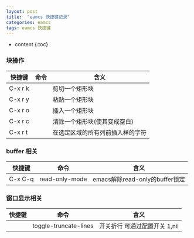 ```yaml
---
layout: post
title:  "eamcs 快捷键记录"
categories: eamcs 
tags: eamcs 快捷键
---
```


* content
{:toc}

### 块操作
| 快捷键 | 命令 | 含义  |
| ------------ | ------------ | ------------ |
|C-x r k ||剪切一个矩形块|
|C-x r y ||粘贴一个矩形块|
|C-x r o ||插入一个矩形块|
|C-x r c ||清除一个矩形块(使其变成空白)|
|C-x r t ||在选定区域的所有列前插入样的字符|





### buffer 相关
| 快捷键 | 命令 | 含义  |
| ------------ | ------------ | ------------ |
| C-x C-q |read-only-mode|emacs解除read-only的buffer锁定|



### 窗口显示相关
| 快捷键 | 命令 | 含义  |
| ------------ | ------------ | ------------ |
|  |toggle-truncate-lines| 开关折行 可通过配置开关 1,nil |


